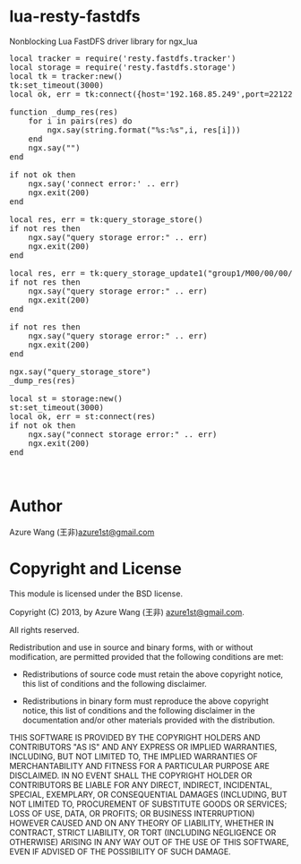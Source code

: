 lua-resty-fastdfs
=================

Nonblocking Lua FastDFS driver library for ngx_lua

<pre>
local tracker = require('resty.fastdfs.tracker')
local storage = require('resty.fastdfs.storage')
local tk = tracker:new()
tk:set_timeout(3000)
local ok, err = tk:connect({host='192.168.85.249',port=22122})

function _dump_res(res)
    for i in pairs(res) do
        ngx.say(string.format("%s:%s",i, res[i]))
    end
    ngx.say("")
end

if not ok then
    ngx.say('connect error:' .. err)
    ngx.exit(200)
end

local res, err = tk:query_storage_store()
if not res then
    ngx.say("query storage error:" .. err)
    ngx.exit(200)
end

local res, err = tk:query_storage_update1("group1/M00/00/00/wKhV-VFbkMQEAAAAAAAAAKbO3LA494.txt")
if not res then
    ngx.say("query storage error:" .. err)
    ngx.exit(200)
end

if not res then
    ngx.say("query storage error:" .. err)
    ngx.exit(200)
end

ngx.say("query_storage_store")
_dump_res(res)

local st = storage:new()
st:set_timeout(3000)
local ok, err = st:connect(res)
if not ok then
    ngx.say("connect storage error:" .. err)
    ngx.exit(200)
end


</pre>

<h1>
<a name="author" class="anchor" href="#author"><span class="mini-icon mini-icon-link"></span></a>
<a name="author" href="#author"></a>
Author
</h1>

<p>Azure Wang (王非)<a href="mailto:azure1st@gmail.com">azure1st@gmail.com</a></p>

<h1>
<a name="copyright-and-license" class="anchor" href="#copyright-and-license"><span class="mini-icon mini-icon-link"></span></a>
<a name="copyright-and-license" href="#copyright-and-license"></a>
Copyright and License
</h1>

<p>This module is licensed under the BSD license.</p>

<p>Copyright (C) 2013, by Azure Wang (王非) <a href="mailto:azure1st@gmail.com">azure1st@gmail.com</a>.</p>

<p>All rights reserved.</p>

<p>Redistribution and use in source and binary forms, with or without modification, are permitted provided that the following conditions are met:</p>

<ul>
<li>
    <p>Redistributions of source code must retain the above copyright notice, this list of conditions and the following disclaimer.</p>
</li>
<li>
    <p>Redistributions in binary form must reproduce the above copyright notice, this list of conditions and the following disclaimer in the documentation and/or other materials provided with the distribution.</p>
</li>
</ul><p>THIS SOFTWARE IS PROVIDED BY THE COPYRIGHT HOLDERS AND CONTRIBUTORS "AS IS" AND ANY EXPRESS OR IMPLIED WARRANTIES, INCLUDING, BUT NOT LIMITED TO, THE IMPLIED WARRANTIES OF MERCHANTABILITY AND FITNESS FOR A PARTICULAR PURPOSE ARE DISCLAIMED. IN NO EVENT SHALL THE COPYRIGHT HOLDER OR CONTRIBUTORS BE LIABLE FOR ANY DIRECT, INDIRECT, INCIDENTAL, SPECIAL, EXEMPLARY, OR CONSEQUENTIAL DAMAGES (INCLUDING, BUT NOT LIMITED TO, PROCUREMENT OF SUBSTITUTE GOODS OR SERVICES; LOSS OF USE, DATA, OR PROFITS; OR BUSINESS INTERRUPTION) HOWEVER CAUSED AND ON ANY THEORY OF LIABILITY, WHETHER IN CONTRACT, STRICT LIABILITY, OR TORT (INCLUDING NEGLIGENCE OR OTHERWISE) ARISING IN ANY WAY OUT OF THE USE OF THIS SOFTWARE, EVEN IF ADVISED OF THE POSSIBILITY OF SUCH DAMAGE.</p>

